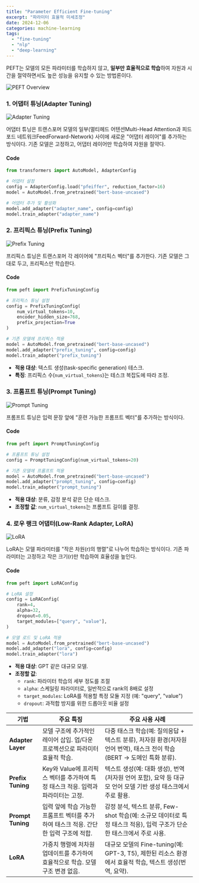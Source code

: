 ```yaml
---
title: "Parameter Efficient Fine-tuning"
excerpt: "파라미터 효율적 미세조정"
date: 2024-12-06
categories: machine-learning
tags:
  - "fine-tuning"
  - "nlp"
  - "deep-learning"
---
```


PEFT는 모델의 모든 파라미터를 학습하지 않고, **일부만 효율적으로 학습**하여 자원과 시간을 절약하면서도 높은 성능을 유지할 수 있는 방법론이다. 

![PEFT Overview](https://gityeop.github.io/assets/images/2024-12-06-17-22-11.png)

### 1. 어댑터 튜닝(Adapter Tuning)
![Adapter Tuning](https://gityeop.github.io/assets/images/2024-12-06-17-58-38.png)

어댑터 튜닝은 트랜스포머 모델의 일부(멀티헤드 어텐션Multi-Head Attention과 피드포드 네트워크FeedForward-Network) 사이에 새로운 "어댑터 레이어"를 추가하는 방식이다. 기존 모델은 고정하고, 어댑터 레이어만 학습하여 자원을 절약다.  

#### Code

```python
from transformers import AutoModel, AdapterConfig

# 어댑터 설정
config = AdapterConfig.load("pfeiffer", reduction_factor=16)
model = AutoModel.from_pretrained("bert-base-uncased")

# 어댑터 추가 및 활성화
model.add_adapter("adapter_name", config=config)
model.train_adapter("adapter_name")
```

### 2. 프리픽스 튜닝(Prefix Tuning)
![Prefix Tuning](https://gityeop.github.io/assets/images/2024-12-06-17-21-26.png)

프리픽스 튜닝은 트랜스포머 각 레이어에 "프리픽스 벡터"를 추가한다. 기존 모델은 그대로 두고, 프리픽스만 학습한다.  

#### Code

```python
from peft import PrefixTuningConfig

# 프리픽스 튜닝 설정
config = PrefixTuningConfig(
    num_virtual_tokens=10,
    encoder_hidden_size=768,
    prefix_projection=True
)

# 기존 모델에 프리픽스 적용
model = AutoModel.from_pretrained("bert-base-uncased")
model.add_adapter("prefix_tuning", config=config)
model.train_adapter("prefix_tuning")
```

- **적용 대상**: 텍스트 생성(task-specific generation) 테스크.
- **특징**: 프리픽스 수(`num_virtual_tokens`)는 테스크 복잡도에 따라 조정.

### 3. 프롬프트 튜닝(Prompt Tuning)
![Prompt Tuning](https://gityeop.github.io/assets/images/2024-12-06-17-21-43.png)

프롬프트 튜닝은 입력 문장 앞에 "훈련 가능한 프롬프트 벡터"를 추가하는 방식이다.  

#### Code
```python
from peft import PromptTuningConfig

# 프롬프트 튜닝 설정
config = PromptTuningConfig(num_virtual_tokens=20)

# 기존 모델에 프롬프트 적용
model = AutoModel.from_pretrained("bert-base-uncased")
model.add_adapter("prompt_tuning", config=config)
model.train_adapter("prompt_tuning")
```

- **적용 대상**: 분류, 감정 분석 같은 단순 테스크.
- **조정할 값**: `num_virtual_tokens`는 프롬프트 길이를 결정.

### 4. 로우 랭크 어댑터(Low-Rank Adapter, LoRA)
![LoRA](https://gityeop.github.io/assets/images/2024-12-06-17-21-56.png)

LoRA는 모델 파라미터를 "작은 차원(r)의 행렬"로 나누어 학습하는 방식이다. 기존 파라미터는 고정하고 작은 크기(r)만 학습하여 효율성을 높인다.  

#### Code

```python
from peft import LoRAConfig

# LoRA 설정
config = LoRAConfig(
    rank=4,
    alpha=32,
    dropout=0.05,
    target_modules=["query", "value"],
)

# 모델 로드 및 LoRA 적용
model = AutoModel.from_pretrained("bert-base-uncased")
model.add_adapter("lora", config=config)
model.train_adapter("lora")
```

- **적용 대상**: GPT 같은 대규모 모델.
- **조정할 값**: 
  - `rank`: 파라미터 학습의 세부 정도를 조절
  - `alpha`: 스케일링 파라미터로, 일반적으로 rank의 8배로 설정
  - `target_modules`: LoRA를 적용할 특정 모듈 지정 (예: "query", "value")
  - `dropout`: 과적합 방지를 위한 드롭아웃 비율 설정

| **기법**          | **주요 특징**                                                              | **주요 사용 사례**                                                                                                     |
|-------------------|---------------------------------------------------------------------------|-----------------------------------------------------------------------------------------------------------------------|
| **Adapter Layer** | 모델 구조에 추가적인 레이어 삽입. 업/다운 프로젝션으로 파라미터 효율적 학습.       | 다중 태스크 학습(예: 질의응답 + 텍스트 분류), 저자원 환경(저자원 언어 번역), 태스크 전이 학습(BERT → 도메인 특화 분류).      |
| **Prefix Tuning** | Key와 Value에 프리픽스 벡터를 추가하여 특정 태스크 적응. 입력과 파라미터는 고정.    | 텍스트 생성(예: 대화 생성), 번역(저자원 언어 포함), 요약 등 대규모 언어 모델 기반 생성 태스크에서 주로 활용.                           |
| **Prompt Tuning** | 입력 앞에 학습 가능한 프롬프트 벡터를 추가하여 태스크 적응. 간단한 입력 구조에 적합. | 감정 분석, 텍스트 분류, Few-shot 학습(예: 소규모 데이터로 특정 태스크 적응), 입력 구조가 단순한 태스크에서 주로 사용.               |
| **LoRA**          | 가중치 행렬에 저차원 업데이트를 추가하여 효율적으로 학습. 모델 구조 변경 없음.      | 대규모 모델의 Fine-tuning(예: GPT-3, T5), 제한된 리소스 환경에서 효율적 학습, 텍스트 생성(번역, 요약).                         |